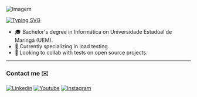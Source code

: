 ![Imagem](https://camo.githubusercontent.com/6b128f0ee66987a70f019fd0a39d161a05c9188e57762de6539a69c98317d512/68747470733a2f2f63617073756c652d72656e6465722e76657263656c2e6170702f6170693f747970653d776176696e67267468656d653d73796e746877617665266865696768743d3132302673656374696f6e3d686561646572)

[![Typing SVG](https://readme-typing-svg.demolab.com?font=Fira+Code&pause=1000&color=0C74F7&center=true&width=850&lines=Hi+there+%F0%9F%91%8B;I'm+Lucas+Fedrigo;QA;Test+Analyst)](https://git.io/typing-svg)

- 🎓  Bachelor's degree in Informática on Universidade Estadual de Maringá (UEM).
- 🐞  Currently specializing in load testing.
- 🌱  Looking to collab with tests on open source projects.
______________________________________________________________________________________________________________
### Contact me ✉️

[![Linkedin](https://img.shields.io/badge/LinkedIn-0077B5?style=for-the-badge&logo=linkedin&logoColor=white)](https://www.linkedin.com/in/lucas-fedrigo-2a8535239/)
[![Youtube](https://img.shields.io/badge/YouTube-FF0000?style=for-the-badge&logo=youtube&logoColor=white)](https://www.youtube.com/@Cal%C3%A7aDeShopping)
[![Instagram](https://img.shields.io/badge/Instagram-E4405F?style=for-the-badge&logo=instagram&logoColor=white)](https://www.youtube.com/@Cal%C3%A7aDeShopping)


